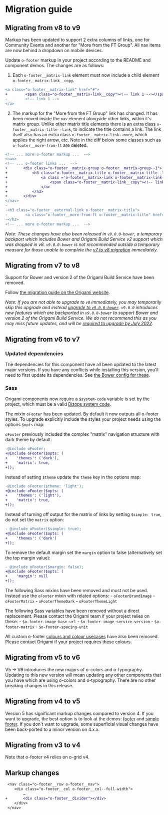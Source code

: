 # Migration guide

## Migrating from v8 to v9

Markup has been updated to support 2 extra columns of links, one for Community Events and another for "More from the FT Group". All nav items are now behind a dropdown on mobile devices.

Update `o-footer` markup in your project according to the README and component demos. The changes are as follows:

1. Each `o-footer__matrix-link` element must now include a child element `o-footer__matrix-link__copy`.
```diff
<a class="o-footer__matrix-link" href="#">
+        <span class="o-footer__matrix-link__copy"><!-- link 1 --></span>
-        <!-- link 1 -->
</a>
```
2. The markup for the "More from the FT Group" link has changed. It has been moved inside the `nav` element alongside other links, within  it's matrix group. Unlike other matrix title elements there is an extra class `o-footer__matrix-title--link`, to indicate the title contains a link. The link itself also has an extra class `o-footer__matrix-link--more`, which applies the right arrow, etc. Note in the diff below some classes such as `o-footer__more-from-ft` are deleted.
```diff
<!-- ... more o-footer markup ...  -->
<nav>
<!-- ... o-footer links ...  -->
+       <div class="o-footer__matrix-group o-footer__matrix-group--1">
+           <h3 class="o-footer__matrix-title o-footer__matrix-title--link">
+               <a class ='o-footer__matrix-link o-footer__matrix-link--more' id="o-footer-section-5" href="#">
+                   <span class="o-footer__matrix-link__copy"><!-- link  --></span>
+               </a>
+           </h3>
+       </div>
</nav>
-
-<h3 class="o-footer__external-link o-footer__matrix-title">
-        <a class="o-footer__more-from-ft o-footer__matrix-title" href="#"><!-- link --></a>
-</h3>
<!-- ... more o-footer markup ...  -->
```

_Note: These changes have also been released in `v9.0.0-bower`, a temporary backport which includes Bower and Origami Build Service v2 support which was dropped in v8. `v9.0.0-bower` is not recommended outside a temporary measure for those unable to complete the [v7 to v8 migration](MIGRATION.md#migrating-from-v7-to-v8) immediately._

## Migrating from v7 to v8

Support for Bower and version 2 of the Origami Build Service have been removed.

Follow [the migration guide on the Origami website](https://origami.ft.com/documentation/tutorials/bower-to-npm/).

_Note: If you are not able to upgrade to `v8` immediately, you may temporarily skip this upgrade and instead [upgrade to `v9.0.0-bower`](MIGRATION.md#migrating-from-v8-to-v9). `v9.0.0` introduces new features which are backported in `v9.0.0-bower` to support Bower and version 2 of the Origami Build Service. We do not recommend this as you may miss future updates, and will be [required to upgrade by July 2022](https://origami.ft.com/blog/2021/01/18/deprecating-bower-and-origami-via-npm/)._

## Migrating from v6 to v7

### Updated dependencies

The dependencies for this component have all been updated to the latest major versions.
If you have any conflicts while installing this version, you'll need to first update
its dependencies. See [the Bower config for these](./bower.json).

### Sass

Origami components now require a `$system-code` variable is set by the project, which must be a valid [Bizops system code](https://biz-ops.in.ft.com/list/Systems).

The mixin `oFooter` has been updated. By default it now outputs all o-footer styles. To upgrade explicitly include the styles your project needs using the options `$opts` map:

`oFooter` previously included the complex "matrix" navigation structure with dark theme by default:
```diff
-@include oFooter;
+@include oFooter($opts: (
+    'themes': ('dark'),
+    'matrix': true,
+));
```

Instead of setting `$theme` update the `theme` key in the options map:
```diff
-@include oFooter($theme: 'light');
+@include oFooter($opts: (
+    'themes': ('light'),
+    'matrix': true,
+));
```

Instead of turning off output for the matrix of links by setting `$simple: true`, do not set the `matrix` option:
```diff
- @include oFooter($simple: true);
+@include oFooter($opts: (
+    'themes': ('dark')
+));
```

To remove the default margin set the `margin` option to false (alternatively set the top margin value):
```diff
- @include oFooter($margin: false);
+@include oFooter($opts: (
+    'margin': null
+));
```

The following Sass mixins have been removed and must not be used. Instead use the `oFooter` mixin with related options:
    - `oFooterBrandImage`
    - `oFooterMatrix`
    - `oFooterThemeDark`
    - `oFooterThemeLight`

The following Sass variables have been removed without a direct replacement. Please contact the Origami team if your project relies on these:
    - `$o-footer-image-base-url`
    - `$o-footer-image-service-version`
    - `$o-footer-matrix`
    - `$o-footer-spacing-unit`

All custom o-footer [colours and colour usecases](https://github.com/Financial-Times/o-footer/blob/v6.1.4/src/scss/_colors.scss) have also been removed. Please contact Origami if your project requires these colours.

## Migrating from v5 to v6

V5 -> V6 introduces the new majors of o-colors and o-typography. Updating to this new version will mean updating any other components that you have which are using o-colors and o-typography. There are no other breaking changes in this release.

## Migrating from v4 to v5
Version 5 has significant markup changes compared to version 4. If you want to upgrade, the best option is to look at the demos: [footer](https://github.com/Financial-Times/o-footer/blob/master/demos/src/footer.mustache) and [simple footer](https://github.com/Financial-Times/o-footer/blob/master/demos/src/simple-footer.mustache).
If you don't want to upgrade, some superficial visual changes have been back-ported to a minor version on 4.x.x.


## Migrating from v3 to v4


Note that o-footer v4 relies on o-grid v4.

## Markup changes

```diff
 <nav class="o-footer__row o-footer__nav">
 	<div class="o-footer__col o-footer__col--full-width">
 		…
+ 		<div class="o-footer__divider"></div>
 	</div>
 </nav>
```
